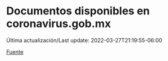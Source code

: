 # Documentos disponibles en coronavirus.gob.mx

Última actualización/Last update: 2022-03-27T21:19:55-06:00

 [Fuente](https://coronavirus.gob.mx/)
